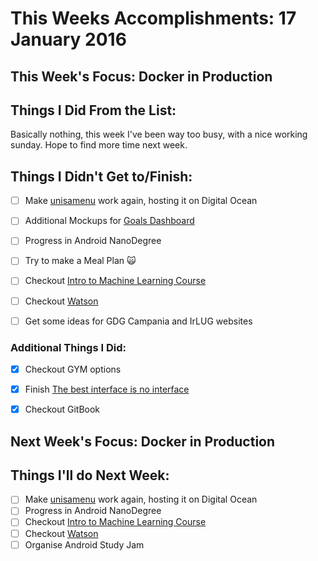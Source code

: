 # This Weeks Accomplishments: 17 January 2016

## This Week's Focus: Docker in Production

## Things I Did From the List:

Basically nothing, this week I've been way too busy, with a nice working sunday. Hope to find more time next week.

## Things I Didn't Get to/Finish:

- [ ] Make [unisamenu](http://unisamenu.it/) work again, hosting it on Digital Ocean
- [ ] Additional Mockups for [Goals Dashboard](https://github.com/patrick91/GoalsDashboard)
- [ ] Progress in Android NanoDegree
- [ ] Try to make a Meal Plan 🙀
- [ ] Checkout [Intro to Machine Learning Course](https://www.udacity.com/course/intro-to-machine-learning--ud120)
- [ ] Checkout [Watson](http://www.ibm.com/cloud-computing/bluemix/solutions/watson/)
- [ ] Get some ideas for GDG Campania and IrLUG websites


### Additional Things I Did:
- [x] Checkout GYM options
- [x] Finish [The best interface is no interface](https://www.goodreads.com/book/show/22758923-the-best-interface-is-no-interface?from_search=true&search_version=service)
- [x] Checkout GitBook


## Next Week's Focus: Docker in Production

## Things I'll do Next Week:

- [ ] Make [unisamenu](http://unisamenu.it/) work again, hosting it on Digital Ocean
- [ ] Progress in Android NanoDegree
- [ ] Checkout [Intro to Machine Learning Course](https://www.udacity.com/course/intro-to-machine-learning--ud120)
- [ ] Checkout [Watson](http://www.ibm.com/cloud-computing/bluemix/solutions/watson/)
- [ ] Organise Android Study Jam
